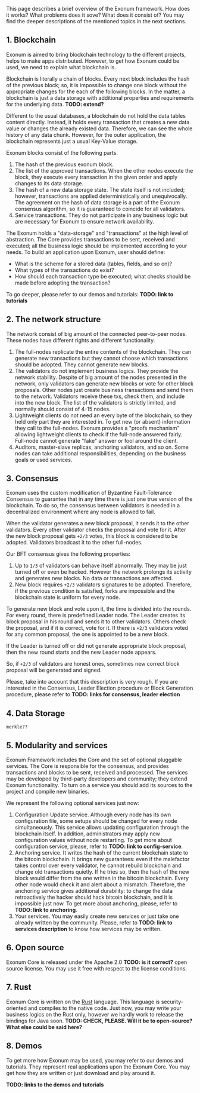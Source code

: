  This page describes a brief overview of the Exonum framework. How does it 
works? What problems does it sove? What does it consist of? You may find the 
deeper descriptions of the mentioned topics in the next sections. 

## 1. Blockchain 

Exonum is aimed to bring blockchain technology to the different projects, helps 
to make apps distributed. However, to get how Exonum could be used, we need to 
explain what blockchain is. 

Blockchain is literally a chain of blocks. Every next block includes the hash of 
the previous block; so, it is impossible to change one block without the 
appropriate changes for the each of the following blocks. In the matter, a 
blockchain is just a data storage with additional properties and requirements 
for the underlying data. **TODO: extend?** 

Different to the usual databases, a blockchain do not hold the data tables content directly. 
Instead, it holds every transaction that creates a new data value or changes the 
already existed data. Therefore, we can see the whole history of any data chunk. 
However, for the outer application, the blockchain represents just a usual 
Key-Value storage. 

Exonum blocks consist of the following parts. 

1. The hash of the previous exonum block. 
2. The list of the approved transactions. When the other nodes execute the 
block, they execute every transaction in the given order and apply changes to 
its data storage. 
3. The hash of a new data storage state. The state itself is not included; 
however, transactions are applied deterministically and unequivocally. The agreement on the hash of data storage is a part of the Exonum consensus algorithm, so it is guaranteed to coincide for all validators.
4. Service transactions. They do not participate in any business logic but are 
necessary for Exonum to ensure network availability. 

The Exonum holds a "data-storage" and "transactions" at the high level of 
abstraction. The Core provides transactions to be sent, received and executed; 
all the business logic should be implemented according to your needs. To build 
an application upon Exonum, user should define: 

- What is the scheme for a stored data (tables, fields, and so on)? 
- What types of the transactions do exist? 
- How should each transaction type be executed; what checks should be made 
before adopting the transaction? 

To go deeper, please refer to our demos and tutorials: **TODO: link to tutorials** 

## 2. The network structure 

The network consist of big amount of the connected peer-to-peer nodes. These 
nodes have different rights and different functionality. 

1. The full-nodes replicate the entire contents of the blockchain. They can generate new 
transactions but they cannot choose which transactions should be adopted. They 
cannot generate new blocks. 
2. The validators do not implement business logics. They provide the network 
stability. Despite of big amount of the nodes presented in the network, only 
validators can generate new blocks or vote for other block proposals. Other 
nodes just create business transactions and send them to the network. Validators 
receive these txs, check them, and include into the new block. The list of the 
validators is strictly limited, and normally should consist of 4-15 nodes. 
3. Lightweight clients do not need an every byte of the blockchain, so they held 
only part they are interested in. To get new (or absent) information they call 
to the full-nodes. Exonum provides a "proofs mechanism" allowing lightweight 
clients to check if the full-node answered fairly. Full-node cannot generate 
"fake" answer or fool around the client. 
4. Auditors, master-slave replicas, anchoring validators, and so on. Some nodes 
can take additional responsibilities, depending on the business goals or used 
services. 

## 3. Consensus 

Exonum uses the custom modification of Byzantine Fault-Tolerance Consensus to 
guarantee that in any time there is just one true version of the blockchain. To 
do so, the consensus between validators is needed in a decentralized environment where any node is allowed to fail.

When the validator generates a new block proposal, it sends it to the other 
validators. Every other validator checks the proposal and vote for it. After the 
new block proposal gets `+2/3` votes, this block is considered to be adopted. 
Validators broadcast it to the other full-nodes. 

Our BFT consensus gives the following properties: 

1. Up to `1/3` of validators can behave itself abnormally. They may be just 
turned off or even be hacked. However the network prolongs its activity and 
generates new blocks. No data or transactions are affected. 
2. New block requires `+2/3` validators signatures to be adopted. Therefore, if the previous condition is satisfied,
forks are impossible and the blockchain state is uniform for every node. 

To generate new block and vote upon it, the time is divided into the rounds. For 
every round, there is predefined Leader node. The Leader creates its block 
proposal in his round and sends it to other validators. Others check the 
proposal, and if it is correct, vote for it. If there is `+2/3` validators voted 
for any common proposal, the one is appointed to be a new block. 

If the Leader is turned off or did not generate appropriate block proposal, then 
the new round starts and the new Leader node appears. 

So, if `+2/3` of validators are honest ones, sometimes new correct block 
proposal will be generated and signed. 

Please, take into account that this description is very rough. If you are 
interested in the Consensus, Leader Election procedure or Block Generation 
procedure, please refer to **TODO: links for consensus, leader election** 

## 4. Data Storage 

```merkle??``` 

## 5. Modularity and services 

Exonum Framework includes the Core and the set of optional pluggable services. 
The Core is responsible for the consensus, and provides transactions and blocks 
to be sent, received and processed. The services may be developed by third-party 
developers and community; they extend Exonum functionality. To turn on a service 
you should add its sources to the project and compile new binaries. 

We represent the following optional services just now: 

1. Configuration Update service. Although every node has its own configuration 
file, some setups should be changed for every node simultaneously. This service 
allows updating configuration through the blockchain itself. In addition, 
administrators may apply new configuration values without node restarting. 
To get more about configuration service, please, refer to 
**TODO: link to config-service**. 
2. Anchoring service. It writes the hash of the current blockchain state to the 
bitcoin blockchain. It brings new guarantees: even if the malefactor takes 
control over every validator, he cannot rebuild blockchain and change old 
transactions quietly. If he tries so, then the hash of the new block would 
differ from the one written in the bitcoin blockchain. Every other node would 
check it and alert about a mismatch. Therefore, the anchoring service gives 
additional durability: to change the data retroactively the hacker should hack 
bitcoin blockchain, and it is impossible just now. To get more about anchoring, 
please, refer to **TODO: link to anchoring**. 
3. Your services. You may easily create new services or just take one already 
written by the community. Please, refer to **TODO: link to services 
description** to know how services may be written. 

## 6. Open source 

Exonum Core is released under the Apache 2.0 **TODO: is it correct?** open 
source license. You may use it free with respect to the license conditions. 

## 7. Rust 

Exonum Core is written on the [Rust](https://www.rust-lang.org/) language. This 
language is security-oriented and compiles to the native code. Just now, you may write 
your business logics on the Rust only, however we hardly work to release the bindings for Java soon. **TODO: CHECK, 
PLEASE. Will it be to open-source? What else could be said here?** 

## 8. Demos 

To get more how Exonum may be used, you may refer to our demos and tutorials. 
They represent real applications upon the Exonum Core. You may get how they are 
written or just download and play around it. 

**TODO: links to the demos and tutorials** 

